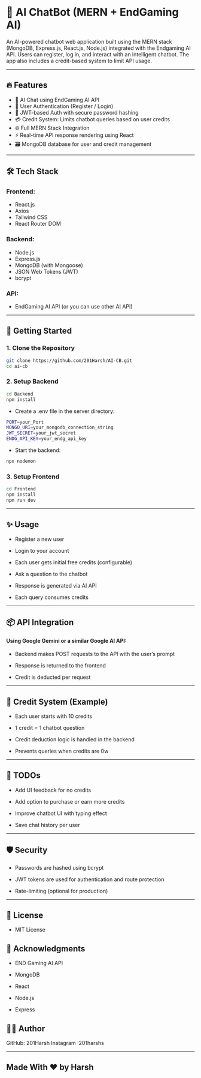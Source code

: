 # 🤖 AI ChatBot (MERN + EndGaming AI)

An AI-powered chatbot web application built using the MERN stack (MongoDB, Express.js, React.js, Node.js) integrated with the Endgaming AI API. Users can register, log in, and interact with an intelligent chatbot. The app also includes a credit-based system to limit API usage.

---

## 🔥 Features

- 🧠 AI Chat using EndGaming AI API
- 👤 User Authentication (Register / Login)
- 🔐 JWT-based Auth with secure password hashing
- 💳 Credit System: Limits chatbot queries based on user credits
- 🌐 Full MERN Stack Integration
- ⚡ Real-time API response rendering using React
- 🗃️ MongoDB database for user and credit management

---

## 🛠️ Tech Stack

### Frontend:
- React.js
- Axios
- Tailwind CSS
- React Router DOM

### Backend:
- Node.js
- Express.js
- MongoDB (with Mongoose)
- JSON Web Tokens (JWT)
- bcrypt

### API:
- EndGaming AI API (or you can use other AI API)

---

## 🚀 Getting Started

### 1. Clone the Repository

```bash
git clone https://github.com/201Harsh/AI-CB.git
cd ai-cb
```

### 2. Setup Backend
```bash
cd Backend
npm install
```

- Create a .env file in the server directory:

```bash
PORT=your_Port
MONGO_URI=your_mongodb_connection_string
JWT_SECRET=your_jwt_secret
ENDG_API_KEY=your_endg_api_key
```

- Start the backend:

```bash
npx nodemon
```

### 3. Setup Frontend
```bash
cd Frontend
npm install
npm run dev
```

---

## ✨ Usage
- Register a new user

- Login to your account

- Each user gets initial free credits (configurable)

- Ask a question to the chatbot

- Response is generated via AI API

- Each query consumes credits

---

## 📦 API Integration

#### Using Google Gemini or a similar Google AI API:

- Backend makes POST requests to the API with the user’s prompt

- Response is returned to the frontend

- Credit is deducted per request

---

## 🧮 Credit System (Example)

- Each user starts with 10 credits

- 1 credit = 1 chatbot question

- Credit deduction logic is handled in the backend

- Prevents queries when credits are 0w

---

## 📌 TODOs

- Add UI feedback for no credits

- Add option to purchase or earn more credits

- Improve chatbot UI with typing effect

- Save chat history per user

---

## 🛡️ Security

- Passwords are hashed using bcrypt

- JWT tokens are used for authentication and route protection

- Rate-limiting (optional for production)

---

## 📃 License
- MIT License

## 💬 Acknowledgments

- END Gaming AI API

- MongoDB

- React

- Node.js

- Express

## 👨‍💻 Author

GitHub: 201Harsh
Instagram :201harshs

---

## Made With ❤️ by Harsh




